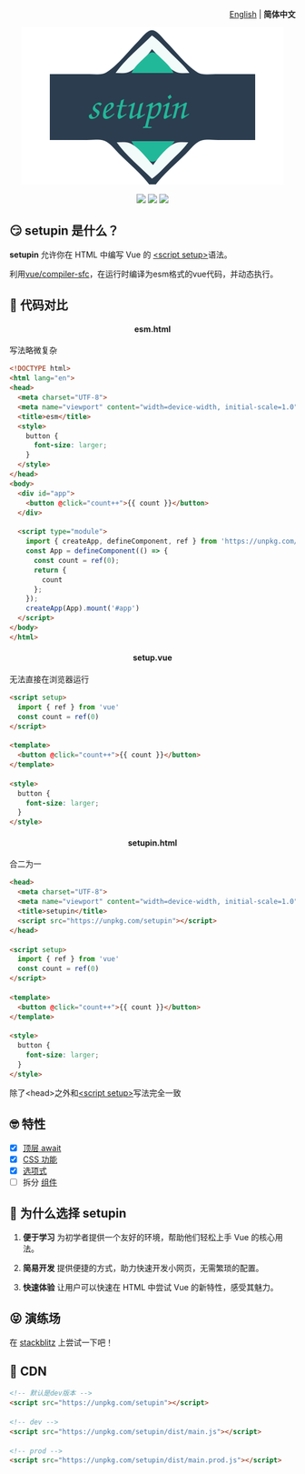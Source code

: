 <p align="right">
  <a href="./README.md">English</a> | <b>简体中文</b>
</p>

<p align="center"><img src="./public/logo.svg"></p>

<p align="center">
  <a href="https://stackblitz.com/edit/setupin"><img src="https://img.shields.io/badge/stackBlitz-blue"></a>
  <a href="https://npmjs.com/package/setupin"><img src="https://img.shields.io/npm/v/setupin?color=orange"></a>
  <a href="https://bundlephobia.com/package/setupin"><img src="https://img.shields.io/bundlephobia/minzip/setupin"></a>
</p>

## 😏 setupin 是什么？

**setupin** 允许你在 HTML 中编写 Vue 的 [\<script setup>](https://cn.vuejs.org/api/sfc-script-setup.html)语法。

利用[vue/compiler-sfc](https://github.com/vuejs/core/tree/main/packages/compiler-sfc#readme)，在运行时编译为esm格式的vue代码，并动态执行。

## 🤯 代码对比

<h4 align=center>esm.html</h4>
写法略微复杂

```html
<!DOCTYPE html>
<html lang="en">
<head>
  <meta charset="UTF-8">
  <meta name="viewport" content="width=device-width, initial-scale=1.0">
  <title>esm</title>
  <style>
    button {
      font-size: larger;
    }
  </style>
</head>
<body>
  <div id="app">
    <button @click="count++">{{ count }}</button>
  </div>

  <script type="module">
    import { createApp, defineComponent, ref } from 'https://unpkg.com/vue/dist/vue.esm-browser.js';
    const App = defineComponent(() => {
      const count = ref(0);
      return {
        count
      };
    });
    createApp(App).mount('#app')
  </script>
</body>
</html>
```

<h4 align=center>setup.vue</h4>
无法直接在浏览器运行

```html
<script setup>
  import { ref } from 'vue'
  const count = ref(0)
</script>

<template>
  <button @click="count++">{{ count }}</button>
</template>

<style>
  button {
    font-size: larger;
  }
</style>
```

<h4 align=center>setupin.html</h4>
合二为一

```html
<head>
  <meta charset="UTF-8">
  <meta name="viewport" content="width=device-width, initial-scale=1.0">
  <title>setupin</title>
  <script src="https://unpkg.com/setupin"></script>
</head>

<script setup>
  import { ref } from 'vue'
  const count = ref(0)
</script>

<template>
  <button @click="count++">{{ count }}</button>
</template>

<style>
  button {
    font-size: larger;
  }
</style>
```

除了\<head>之外和[\<script setup>](https://cn.vuejs.org/api/sfc-script-setup.html)写法完全一致

## 🤓 特性

- [x] [顶层 await](https://cn.vuejs.org/api/sfc-script-setup.html#top-level-await)
- [x] [CSS 功能](https://cn.vuejs.org/api/sfc-css-features)
- [x] [选项式](https://cn.vuejs.org/guide/introduction.html#options-api)
- [ ] 拆分 [组件](https://cn.vuejs.org/guide/essentials/component-basics.html)

## 🤔 为什么选择 setupin

1. **便于学习**
  为初学者提供一个友好的环境，帮助他们轻松上手 Vue 的核心用法。

2. **简易开发**
  提供便捷的方式，助力快速开发小网页，无需繁琐的配置。

3. **快速体验**
  让用户可以快速在 HTML 中尝试 Vue 的新特性，感受其魅力。

## 😝 演练场

在 [stackblitz](https://stackblitz.com/edit/setupin?file=index.html)
上尝试一下吧！

## 🥰 CDN

```html
<!-- 默认是dev版本 -->
<script src="https://unpkg.com/setupin"></script>

<!-- dev -->
<script src="https://unpkg.com/setupin/dist/main.js"></script>

<!-- prod -->
<script src="https://unpkg.com/setupin/dist/main.prod.js"></script>
```
